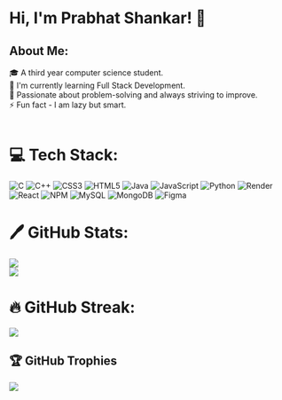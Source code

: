 # Hi, I'm Prabhat Shankar! 👋 

## About Me:
🎓 A third year computer science student.<br>
🌱 I'm currently learning Full Stack Development.<br>
📌 Passionate about problem-solving and always striving to improve.<br>
⚡ Fun fact - I am lazy but smart.<br><br>

# 💻 Tech Stack:
![C](https://img.shields.io/badge/c-%2300599C.svg?style=for-the-badge&logo=c&logoColor=white) ![C++](https://img.shields.io/badge/c++-%2300599C.svg?style=for-the-badge&logo=c%2B%2B&logoColor=white) ![CSS3](https://img.shields.io/badge/css3-%231572B6.svg?style=for-the-badge&logo=css3&logoColor=white) ![HTML5](https://img.shields.io/badge/html5-%23E34F26.svg?style=for-the-badge&logo=html5&logoColor=white) ![Java](https://img.shields.io/badge/java-%23ED8B00.svg?style=for-the-badge&logo=openjdk&logoColor=white) ![JavaScript](https://img.shields.io/badge/javascript-%23323330.svg?style=for-the-badge&logo=javascript&logoColor=%23F7DF1E) ![Python](https://img.shields.io/badge/python-3670A0?style=for-the-badge&logo=python&logoColor=ffdd54) ![Render](https://img.shields.io/badge/Render-%46E3B7.svg?style=for-the-badge&logo=render&logoColor=white) ![React](https://img.shields.io/badge/react-%2320232a.svg?style=for-the-badge&logo=react&logoColor=%2361DAFB) ![NPM](https://img.shields.io/badge/NPM-%23CB3837.svg?style=for-the-badge&logo=npm&logoColor=white) ![MySQL](https://img.shields.io/badge/mysql-4479A1.svg?style=for-the-badge&logo=mysql&logoColor=white) ![MongoDB](https://img.shields.io/badge/MongoDB-%234ea94b.svg?style=for-the-badge&logo=mongodb&logoColor=white) ![Figma](https://img.shields.io/badge/figma-%23F24E1E.svg?style=for-the-badge&logo=figma&logoColor=white)

# 🖊️ GitHub Stats:
![](https://github-readme-stats.vercel.app/api?username=prabhat4002&theme=dark&hide_border=false&include_all_commits=true&count_private=true)<br/>
![](https://github-readme-stats.vercel.app/api/top-langs/?username=prabhat4002&theme=dark&hide_border=false&include_all_commits=true&count_private=true&layout=compact)

# 🔥 GitHub Streak:
![](https://github-readme-streak-stats.herokuapp.com/?user=prabhat4002&theme=dark&hide_border=false)

## 🏆 GitHub Trophies
![](https://github-profile-trophy.vercel.app/?username=prabhat4002&theme=radical&no-frame=false&no-bg=true&margin-w=4)


<!--
## 🐸 Frog Hop Journey

<div align="center">
  <p>Watch my little frog hop through my contribution graph!</p>
  
  <!-- GitHub workflow setup for frog animation -->
  <!--
  <picture>
    <source media="(prefers-color-scheme: dark)" srcset="https://github.com/prabhat4002/prabhat4002/blob/output/github-contribution-grid-frog-dark.svg">
    <source media="(prefers-color-scheme: light)" srcset="https://github.com/prabhat4002/prabhat4002/blob/output/github-contribution-grid-frog.svg">
    <img alt="Frog contribution animation" src="https://github.com/prabhat4002/prabhat4002/blob/output/github-contribution-grid-frog.svg">
  </picture>
  
  <p>Each hop represents a day of coding adventure! 🍃</p>
</div> 
<!-- ### 🐸 Play the Frog Game! <img src="https://media.giphy.com/media/JIX9t2j0ZTN9S/giphy.gif" width="500"/> -->

<!-- Proudly created with GPRM ( https://gprm.itsvg.in ) -->
